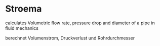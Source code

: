 # Stroema

calculates Volumetric flow rate, pressure drop and diameter of a pipe in fluid mechanics

berechnet Volumenstrom, Druckverlust und Rohrdurchmesser
